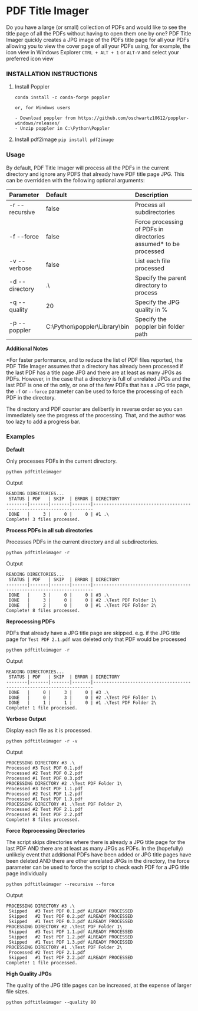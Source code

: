# PDF Title Imager
  Do you have a large (or small) collection of PDFs and would like to see the title page of all the PDFs without having to open them one by one? PDF Title Imager quickly creates a JPG image of the PDFs title page for all your PDFs allowing you to view the cover page of all your PDFs using, for example,  the icon view in Windows Explorer `CTRL + ALT + 1` or `ALT-V` and select your preferred icon view 
  

### INSTALLATION INSTRUCTIONS
 1. Install Poppler 
    ```
    conda install -c conda-forge poppler
    
    or, for Windows users
    
    - Download poppler from https://github.com/oschwartz10612/poppler-windows/releases/
    - Unzip poppler in C:\Python\Poppler
    
 2. Install pdf2image `pip install pdf2image`

### Usage
  By default, PDF Title Imager will process all the PDFs in the current directory and ignore any PDFS that already have PDF title page JPG. This can be overridden with the following optional arguments:
  
  | Parameter            | Default   |  Description |
  | :------------------- | :-------- | :----------- |
  | -r --recursive       | false     | Process all subdirectories |
  | -f --force           | false     | Force processing of PDFs in directories assumed* to be processed|
  | -v --verbose         | false     | List each file processed |
  | -d --directory       | .\        | Specify the parent directory to process |
  | -q --quality         | 20        | Specify the JPG quality in % |
  | -p --poppler         | C:\\Python\\poppler\\Library\\bin | Specify the poppler bin folder path |
  
  **Additional Notes**
  
  \*For faster performance, and to reduce the list of PDF files reported, the PDF Title Imager assumes that a directory has already been processed if the last PDF has a title page JPG and there are at least as many JPGs as PDFs. However, in the case that a directory is full of unrelated JPGs and the last PDF is one of the only, or one of the few PDFs that has a JPG title page, the `-f` or `--force` parameter can be used to force the processing of each PDF in the directory. 
  
  The directory and PDF counter are delibertly in reverse order so you can immediately see the progress of the processing. That, and the author was too lazy to add a progress bar.
 
 
  ### Examples
  
  **Default** 
 
  Only processes PDFs in the current directory. 
  
  `python pdftitleimager`
  
  Output
  ```
  READING DIRECTORIES...
   STATUS | PDF   | SKIP  | ERROR | DIRECTORY
  --------|-------|-------|-------|----------------------------------------------------------------------
   DONE   |     3 |     0 |     0 | #1 .\
  Complete! 3 files processed.
  ```
  
  
  **Process PDFs in all sub directories**
  
  Processes PDFs in the current directory and all subdirectories.
  
  `python pdftitleimager -r`
  
  Output
  ```
  READING DIRECTORIES...
   STATUS | PDF   | SKIP  | ERROR | DIRECTORY
  --------|-------|-------|-------|----------------------------------------------------------------------
   DONE   |     3 |     0 |     0 | #3 .\
   DONE   |     3 |     0 |     0 | #2 .\Test PDF Folder 1\
   DONE   |     2 |     0 |     0 | #1 .\Test PDF Folder 2\
  Complete! 8 files processed.
  ```

  **Reprocessing PDFs**

  PDFs that already have a JPG title page are skipped. e.g. if the JPG title page for `Test PDF 2.1.pdf` was deleted only that PDF would be processed
  
  `python pdftitleimager -r`
  
  Output
  ```
  READING DIRECTORIES...
   STATUS | PDF   | SKIP  | ERROR | DIRECTORY
  --------|-------|-------|-------|----------------------------------------------------------------------
   DONE   |     0 |     3 |     0 | #3 .\
   DONE   |     0 |     3 |     0 | #2 .\Test PDF Folder 1\
   DONE   |     1 |     1 |     0 | #1 .\Test PDF Folder 2\
  Complete! 1 file processed.
  ```
  
  
  **Verbose Output**
  
  Display each file as it is processed.
  
  `python pdftitleimager -r -v`
  
  Output
  ```
  PROCESSING DIRECTORY #3 .\
  Processed #3 Test PDF 0.1.pdf
  Processed #2 Test PDF 0.2.pdf
  Processed #1 Test PDF 0.3.pdf
  PROCESSING DIRECTORY #2 .\Test PDF Folder 1\
  Processed #3 Test PDF 1.1.pdf
  Processed #2 Test PDF 1.2.pdf
  Processed #1 Test PDF 1.3.pdf
  PROCESSING DIRECTORY #1 .\Test PDF Folder 2\
  Processed #2 Test PDF 2.1.pdf
  Processed #1 Test PDF 2.2.pdf
  Complete! 8 files processed. 
  ```
  


  **Force Reprocessing Directories** 
  
  The script skips directories where there is already a JPG title page for the last PDF AND there are at least as many JPGs as PDFs. In the (hopefully) unlikely event that additional PDFs have been added or JPG title pages have been deleted AND there are other unrelated JPGs in the directory, the force parameter can be used to force the script to check each PDF for a JPG title page individually
  
  `python pdftitleimager --recursive --force`
  
  Output
  ```
  PROCESSING DIRECTORY #3 .\
   Skipped   #3 Test PDF 0.1.pdf ALREADY PROCESSED
   Skipped   #2 Test PDF 0.2.pdf ALREADY PROCESSED
   Skipped   #1 Test PDF 0.3.pdf ALREADY PROCESSED
  PROCESSING DIRECTORY #2 .\Test PDF Folder 1\
   Skipped   #3 Test PDF 1.1.pdf ALREADY PROCESSED
   Skipped   #2 Test PDF 1.2.pdf ALREADY PROCESSED
   Skipped   #1 Test PDF 1.3.pdf ALREADY PROCESSED
  PROCESSING DIRECTORY #1 .\Test PDF Folder 2\
   Processed #2 Test PDF 2.1.pdf
   Skipped   #1 Test PDF 2.2.pdf ALREADY PROCESSED
  Complete! 1 file processed.
  ```
  

  **High Quality JPGs** 
  
  The quality of the JPG title pages can be increased, at the expense of larger file sizes.
  
  `python pdftitleimager --quality 80`
